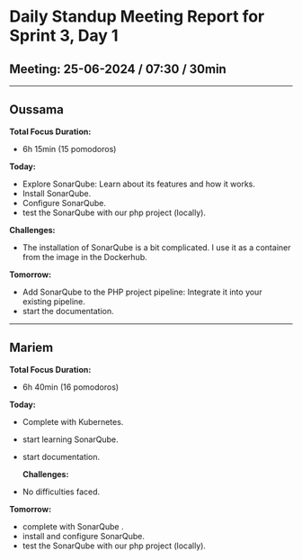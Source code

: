 # Daily Standup Meeting Report for Sprint 3, Day 1

## Meeting: 25-06-2024 / 07:30 / 30min

---

## Oussama

**Total Focus Duration:**

- 6h 15min (15 pomodoros)

**Today:**

- Explore SonarQube: Learn about its features and how it works.
- Install SonarQube.
- Configure SonarQube.
- test the SonarQube with our php project (locally).

**Challenges:**

- The installation of SonarQube is a bit complicated. I use it as a container from the image in the Dockerhub.

**Tomorrow:**

- Add SonarQube to the PHP project pipeline: Integrate it into your existing pipeline.
- start the documentation.

---

## Mariem

**Total Focus Duration:**

- 6h 40min (16 pomodoros)

**Today:**

- Complete with Kubernetes.
- start learning SonarQube.
- start documentation.

  **Challenges:**

- No difficulties faced.

**Tomorrow:**

- complete with SonarQube .
- install and configure SonarQube.
- test the SonarQube with our php project (locally).
